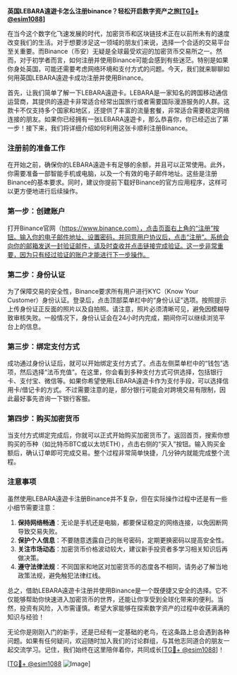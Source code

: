 **英国LEBARA遠遊卡怎么注册binance？轻松开启数字资产之旅[[TG💪+ @esim1088](https://t.me/s/esim1088)]**

在当今这个数字化飞速发展的时代，加密货币和区块链技术正在以前所未有的速度改变我们的生活。对于想要涉足这一领域的朋友们来说，选择一个合适的交易平台至关重要。而Binance（币安）无疑是全球最受欢迎的加密货币交易所之一。然而，对于初学者而言，如何注册并使用Binance可能会感到有些迷茫。特别是如果你身处英国，可能还需要考虑网络环境和支付方式的问题。今天，我们就来聊聊如何用英国LEBARA遠遊卡成功注册并使用Binance。

首先，让我们简单了解一下LEBARA遠遊卡。LEBARA是一家知名的跨国移动通信运营商，其提供的遠遊卡非常适合经常出国旅行或者需要国际漫游服务的人群。这款卡不仅支持多个国家和地区，还提供了丰富的流量套餐，非常适合需要稳定网络连接的朋友。如果你已经拥有一张LEBARA遠遊卡，那么恭喜你，你已经迈出了第一步！接下来，我们将详细介绍如何利用这张卡顺利注册Binance。

### 注册前的准备工作

在开始之前，确保你的LEBARA遠遊卡有足够的余额，并且可以正常使用。此外，你需要准备一部智能手机或电脑，以及一个有效的电子邮件地址。这些是注册Binance的基本要求。同时，建议你提前下载好Binance的官方应用程序，这样可以更方便地进行后续操作。

### 第一步：创建账户

打开Binance官网（https://www.binance.com），点击页面右上角的“注册”按钮。输入你的电子邮件地址、设置密码，并同意用户协议后，点击“注册”。系统会向你的邮箱发送一封验证邮件，请及时查收并点击链接完成验证。这一步非常重要，因为只有经过验证的账户才能进行下一步操作。

### 第二步：身份认证

为了保障交易的安全性，Binance要求所有用户进行KYC（Know Your Customer）身份认证。登录后，点击顶部菜单栏中的“身份认证”选项。按照提示上传身份证正反面的照片以及自拍照。请注意，照片必须清晰可见，避免因模糊导致审核失败。一般情况下，身份认证会在24小时内完成，期间你可以继续浏览平台上的信息。

### 第三步：绑定支付方式

成功通过身份认证后，就可以开始绑定支付方式了。点击左侧菜单栏中的“钱包”选项，然后选择“法币充值”。在这里，你会看到多种支付方式可供选择，包括银行卡、支付宝、微信等。如果你希望使用LEBARA遠遊卡作为支付手段，可以选择信用卡/借记卡的方式。不过需要注意的是，部分银行可能会对跨境交易有限制，因此最好事先咨询一下银行客服。

### 第四步：购买加密货币

当支付方式绑定完成后，你就可以正式开始购买加密货币了。返回首页，搜索你想购买的币种（如比特币BTC或以太坊ETH），点击右侧的“买入”按钮。输入购买金额后，确认订单即可完成交易。整个过程非常简单快捷，几分钟内就能完成整个流程。

### 注意事项

虽然使用LEBARA遠遊卡注册Binance并不复杂，但在实际操作过程中还是有一些小细节需要注意：

1. **保持网络畅通**：无论是手机还是电脑，都要保证稳定的网络连接，以免因断网导致交易失败。
2. **保护个人信息**：不要随意透露自己的账号密码，定期更换密码以提高安全性。
3. **关注市场动态**：加密货币价格波动较大，建议新手投资者多学习相关知识后再做决策。
4. **遵守法律法规**：不同国家和地区对加密货币的态度各不相同，请务必了解当地政策法规，避免触犯法律红线。

总之，借助LEBARA遠遊卡注册并使用Binance是一个既便捷又安全的选择。它不仅能够帮助你快速进入加密货币的世界，还能让你享受到全球化带来的便利。当然，投资有风险，入市需谨慎。希望大家能够在探索数字资产的过程中收获满满的知识与经验！

无论你是刚刚入门的新手，还是已经有一定基础的老鸟，在这条路上总会遇到各种问题。如果有任何疑问，欢迎随时加入我们的讨论群组，与其他志同道合的朋友一起交流学习。记住，我们始终在这里陪伴着你，共同成长[[TG💪+ @esim1088](https://t.me/s/esim1088)]！

[[TG💪+ @esim1088](https://t.me/s/esim1088) ![Image](https://i.postimg.cc/4NQfJmqS/Snipaste-2025-05-13-00-14-12.png)]
